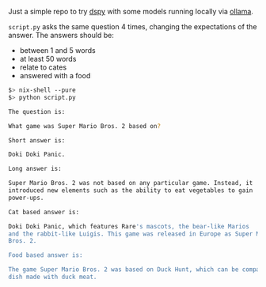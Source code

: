 Just a simple repo to try [dspy](https://github.com/stanfordnlp/dspy) with some
models running locally via [ollama](https://ollama.com/).

`script.py` asks the same question 4 times, changing the expectations of the
answer. The answers should be:

* between 1 and 5 words
* at least 50 words
* relate to cates
* answered with a food

```bash
$> nix-shell --pure
$> python script.py

The question is:

What game was Super Mario Bros. 2 based on?

Short answer is:

Doki Doki Panic.

Long answer is:

Super Mario Bros. 2 was not based on any particular game. Instead, it
introduced new elements such as the ability to eat vegetables to gain
power-ups.

Cat based answer is:

Doki Doki Panic, which features Rare's mascots, the bear-like Marios
and the rabbit-like Luigis. This game was released in Europe as Super Mario
Bros. 2.

Food based answer is:

The game Super Mario Bros. 2 was based on Duck Hunt, which can be compared to a
dish made with duck meat.
```
